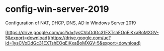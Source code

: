 # config-win-server-2019
Configuration of NAT, DHCP, DNS, AD in Windows Server 2019

[https://drive.google.com/uc?id=1ysCVoDdGc31EXTshEOqEiKxaBoMXGV-5&export=download](https://drive.google.com/uc?id=1ysCVoDdGc31EXTshEOqEiKxaBoMXGV-5&export=download)

